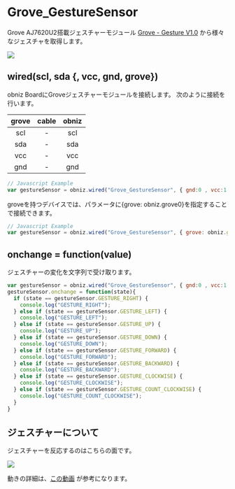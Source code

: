 # Grove_GestureSensor

Grove AJ7620U2搭載ジェスチャーモジュール [Grove \- Gesture V1\.0](https://wiki.seeedstudio.com/Grove-Gesture_v1.0/) から様々なジェスチャを取得します。

![](image.jpg)

## wired(scl, sda {, vcc, gnd, grove})

obniz BoardにGroveジェスチャーモジュールを接続します。
次のように接続を行います。

| grove | cable | obniz |
|:--:|:--:|:--:|
| scl | - | scl |
| sda | - | sda |
| vcc | - | vcc |
| gnd | - | gnd |


```javascript
// Javascript Example
var gestureSensor = obniz.wired("Grove_GestureSensor", { gnd:0 , vcc:1 , sda:2 , scl:3 });
```
  
groveを持つデバイスでは、パラメータに{grove: obniz.grove0}を指定することで接続できます。
```javascript
// Javascript Example
var gestureSensor = obniz.wired("Grove_GestureSensor", { grove: obniz.grove0 });
```

## onchange = function(value)

ジェスチャーの変化を文字列で受け取ります。

```javascript
var gestureSensor = obniz.wired("Grove_GestureSensor", { gnd:0 , vcc:1 , sda:2 , scl:3 });
gestureSensor.onchange = function(state){
  if (state == gestureSensor.GESTURE_RIGHT) {
    console.log("GESTURE_RIGHT");
  } else if (state == gestureSensor.GESTURE_LEFT) {
    console.log("GESTURE_LEFT");
  } else if (state == gestureSensor.GESTURE_UP) {
    console.log("GESTURE_UP");
  } else if (state == gestureSensor.GESTURE_DOWN) {
    console.log("GESTURE_DOWN");
  } else if (state == gestureSensor.GESTURE_FORWARD) {
    console.log("GESTURE_FORWARD");
  } else if (state == gestureSensor.GESTURE_BACKWARD) {
    console.log("GESTURE_BACKWARD");
  } else if (state == gestureSensor.GESTURE_CLOCKWISE) {
    console.log("GESTURE_CLOCKWISE");
  } else if (state == gestureSensor.GESTURE_COUNT_CLOCKWISE) {
    console.log("GESTURE_COUNT_CLOCKWISE");
  } 
}
```

## ジェスチャーについて

ジェスチャーを反応するのはこちらの面です。

![](image2.jpg)

動きの詳細は、[この動画](https://www.youtube.com/watch?v=e3nf-b4W6TY) が参考になります。